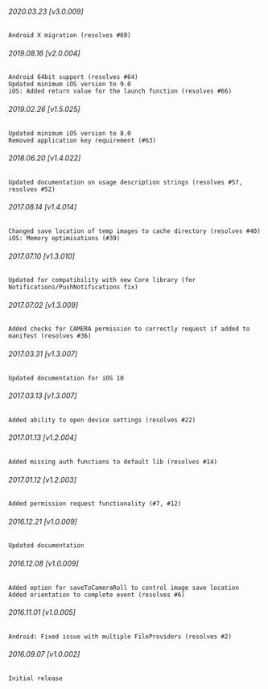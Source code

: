 

###### 2020.03.23 [v3.0.009]

```
Android X migration (resolves #69)
```


###### 2019.08.16 [v2.0.004]

```
Android 64bit support (resolves #64)
Updated minimum iOS version to 9.0 
iOS: Added return value for the launch function (resolves #66)
```


###### 2019.02.26 [v1.5.025]

```
Updated minimum iOS version to 8.0 
Removed application key requirement (#63)
```


###### 2018.06.20 [v1.4.022]

```
Updated documentation on usage description strings (resolves #57, resolves #52)
```


###### 2017.08.14 [v1.4.014]

```
Changed save location of temp images to cache directory (resolves #40)
iOS: Memory optimisations (#39)
```


###### 2017.07.10 [v1.3.010]

```
Updated for compatibility with new Core library (for Notifications/PushNotifications fix)
```


###### 2017.07.02 [v1.3.009]

```
Added checks for CAMERA permission to correctly request if added to manifest (resolves #36)
```


###### 2017.03.31 [v1.3.007]

```
Updated documentation for iOS 10
```


###### 2017.03.13 [v1.3.007]

```
Added ability to open device settings (resolves #22)
```


###### 2017.01.13 [v1.2.004]

```
Added missing auth functions to default lib (resolves #14)
```


###### 2017.01.12 [v1.2.003]

```
Added permission request functionality (#7, #12)
```


###### 2016.12.21 [v1.0.009]

```
Updated documentation
```


###### 2016.12.08 [v1.0.009]

```
Added option for saveToCameraRoll to control image save location 
Added orientation to complete event (resolves #6)
```


###### 2016.11.01 [v1.0.005]

```
Android: Fixed issue with multiple FileProviders (resolves #2)
```


###### 2016.09.07 [v1.0.002]

```
Initial release
```
